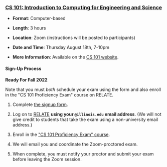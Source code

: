 ### <a name="CS101" class="anchor"></a>[CS 101: Introduction to Computing for Engineering and Science](https://relate.cs.illinois.edu/course/cs101-prof/)

* **Format**:  Computer-based
<!--- -->
* **Length**:  3 hours
<!--- -->
* **Location**:  Zoom (instructions will be posted to participants)
<!--- -->
* **Date and Time**:  Thursday August 18th, 7-10pm
<!--- -->
* **More Information**:  Available on the [CS 101 website](https://relate.cs.illinois.edu/course/cs101-prof/).

#### Sign-Up Process

**Ready For Fall 2022**

Note that you must *both* schedule your exam using the form and also enroll in the "CS 101 Proficiency Exam" course on RELATE.

1. Complete [the signup form](https://forms.gle/sp7gXYpFCh2erTnX6).
<!--- -->
2. Log on to [RELATE](https://relate.cs.illinois.edu/course/cs101-prof/) **using your `@illinois.edu` email address**.
(We will not give credit to students that take the exam using a non-university email address.)
<!--- -->
3. Enroll in the ["CS 101 Proficiency Exam" course](https://relate.cs.illinois.edu/course/cs101-prof/).
<!--- -->
4. We will email you and coordinate the Zoom-proctored exam.
<!-- -->
5. When complete, you must notify your proctor and submit your exam before leaving the Zoom session.
